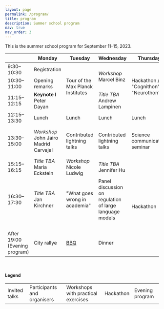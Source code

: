 ```yaml
---
layout: page
permalink: /program/
title: program
description: Summer school program
nav: true
nav_order: 3
---
```



This is the summer school program for September 11–15, 2023.

<table class="table-responsive">
  <thead>
    <tr>
      <th scope="col"></th>
      <th scope="col">Monday</th>
      <th scope="col">Tuesday</th>
      <th scope="col">Wednesday</th>
      <th scope="col">Thursday</th>
      <th scope="col">Friday</th>
    </tr>
  </thead>
  <tbody>
    <tr>
        <td> 9:30–10:30 </td>
        <td class="table-warning"> Registration </td>
        <td rowspan="3" class="table-warning"> Tour of the Max Planck Institutes </td>
        <td rowspan="2" class="table-danger"> <em> Workshop </em> Marcel Binz </td>
        <td rowspan="3" class="table-info"> Hackathon / "Cognithon" / "Neurothon" </td>
        <td rowspan="2" class="table-info"> Hackathon </td>
    </tr>
    <tr>
        <td> 10:30–11:00 </td>
        <td class="table-warning"> Opening remarks </td>
    </tr>
    <tr>
        <td> 11:15–12:15 </td>
        <td class="table-primary"> <strong>Keynote I</strong> <br> Peter Dayan </td>
        <td class="table-primary"> <em> Title TBA </em> <br> Andrew Lampinen</td>
        <td class="table-info">5-min pitches</td>
    </tr>
    <tr>
        <td> 12:15–13:30 </td>
        <td> Lunch </td>
        <td> Lunch </td>
        <td> Lunch </td>
        <td> Lunch </td>
        <td> Lunch </td>
    </tr>
    <tr>
        <td> 13:30–15:00 </td>
        <td class="table-danger"> <em> Workshop </em> <br> John Jairo Madrid Carvajal </td>
        <td class="table-warning"> Contributed lightning talks </td>
        <td class="table-warning"> Contributed lightning talks  </td>
        <td class="table-danger"> Science communication seminar </td>
        <td class="table-info"> Feedback and announcing hackathon winners </td>
    </tr>
    <tr>
        <td> 15:15–16:15 </td>
        <td class="table-primary"> <em> Title TBA </em> <br> Maria Eckstein </td>
        <td class="table-danger"> <em> Workshop </em> <br> Nicole Ludwig </td>
        <td class="table-primary"> <em> Title TBA </em> <br> Jennifer Hu </td>
        <td rowspan="4" class="table-info"> Hackathon </td>
        <td class="table-primary"> <strong> Keynote II</strong> <br> Noah Goodman </td>
    </tr>
    <tr>
        <td> 16:30–17:30 </td>
        <td class="table-primary"> <em> Title TBA </em> <br> Jan Kirchner </td>
        <td class="table-danger">"What goes wrong in academia"</td>
        <td class="table-danger"> Panel discussion on regulation of large language models</td>
        <td class="table-warning"> Closing remarks </td>
    </tr>
    <tr>
        <td> &nbsp; </td>
        <td> &nbsp; </td>
        <td> &nbsp; </td>
        <td> &nbsp; </td>
        <td> &nbsp; </td>
    </tr>
    <tr>
        <td> After 19:00 (Evening program) </td>
        <td class="table-success"> City rallye </td>
        <td class="table-success"> <a href="/news/BBQ/">BBQ</a> </td>
        <td class="table-success"> Dinner </td>
        <td> &nbsp; </td>
    </tr>
  </tbody>
</table>

<br>

#### Legend

<table class="table-responsive">
  <tbody>
    <tr>
        <td class="table-primary">Invited talks</td>
        <td class="table-warning">Participants and organisers</td>
        <td  class="table-danger">Workshops with practical exercises</td>
        <td class="table-info">Hackathon</td>
        <td class="table-success">Evening program</td>
    </tr>
  </tbody>
</table>